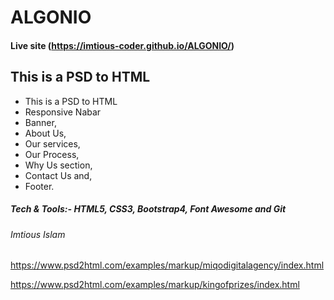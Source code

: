 # ALGONIO

#### Live site (https://imtious-coder.github.io/ALGONIO/)

## This is a PSD to HTML
* This is a PSD to HTML
* Responsive Nabar
* Banner,
* About Us,
* Our services,
* Our Process,
* Why Us section,
* Contact Us and,
* Footer.

##### Tech & Tools:- HTML5, CSS3, Bootstrap4, Font Awesome and Git 

###### Imtious Islam

https://www.psd2html.com/examples/markup/miqodigitalagency/index.html

https://www.psd2html.com/examples/markup/kingofprizes/index.html